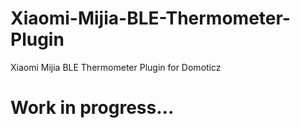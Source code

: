 # Xiaomi-Mijia-BLE-Thermometer-Plugin
Xiaomi Mijia BLE Thermometer Plugin for Domoticz


# Work in progress...
